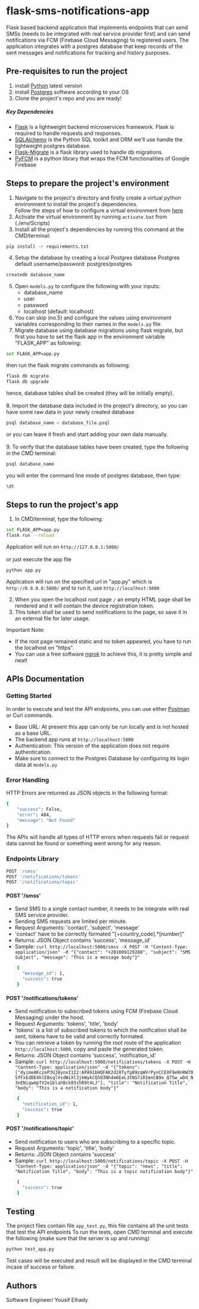 # flask-sms-notifications-app
Flask based backend application that implements endpoints that can send SMSs (needs to be integrated with real service provider first) and can send notifications via FCM (Firebase Cloud Messaging) to registered users.
The application integrates with a postgres database that keep records of the sent messages and notifications for tracking and history purposes.

## Pre-requisites to run the project
1. install [Python](https://www.python.org/downloads/release) latest version
2. install [Postgres](https://www.postgresql.org/download/) software according to your OS
3. Clone the project's repo and you are ready!

##### Key Dependencies
- [Flask](http://flask.pocoo.org/) is a lightweight backend microservices framework. Flask is required to handle requests and responses.
- [SQLAlchemy](https://www.sqlalchemy.org/) is the Python SQL toolkit and ORM we'll use handle the lightweight postgres database.
- [Flask-Migrate](https://flask-migrate.readthedocs.io/en/latest/) is a flask library used to handle db migrations.
- [PyFCM](https://pypi.org/project/pyfcm/) is a python library that wraps the FCM functionalities of Google Firebase

## Steps to prepare the project's environment
1. Navigate to the project's directory and firstly create a virtual python environment to install the project's dependencies. <br>
Follow the steps of how to configure a virtual environment from [here](https://packaging.python.org/guides/installing-using-pip-and-virtual-environments/)
2. Activate the virtual environment by running `activate.bat` from (./env/Scripts)
3. Install all the project's dependencies by running this command at the CMD/terminal:
```bash
pip install -r requirements.txt
```
4. Setup the database by creating a local Postgres database
Postgres default username/password: postgres/postgres
```bash
createdb database_name
 ```
5. Open `models.py` to configure the following with your inputs:
    - database_name
    - user
    - password
    - localhost (default: localhost)
6. You can skip (no.5) and configure the values using environment variables corresponding to their names in the `models.py` file.
7. Migrate database using database migrations using flask migrate,
   but first you have to set the flask app in the environment variable "FLASK_APP" as following:
```bash
set FLASK_APP=app.py
```
   then run the flask migrate commands as following:
```bash
flask db migrate
flask db upgrade
```
   hence, database tables shall be created (they will be initially empty). <br><br>
8. Import the database data included in the project's directory, so you can have some raw data in your newly created database
```bash
psql database_name < database_file.psql
```
   or you can leave it fresh and start adding your own data manually. <br><br>
9. To verify that the database tables have been created, type the following in the CMD terminal:
```bash
psql database_name
```
you will enter the command line mode of postgres database, then type:
```bash
\dt
```

## Steps to run the project's app
1. In CMD/terminal, type the following:
```bash
set FLASK_APP=app.py
flask run --reload
```
Applcation will run on `http://127.0.0.1:5000/` <br><br>
or just execute the app file
```bash
python app.py
```
Application will run on the specified url in "app.py" which is `http://0.0.0.0:5000/` and to run it, use `http://localhost:5000`

2. When you open the localhost root page `/` an empty HTML page shall be rendered and it will contain the device registration token.
3. This token shall be used to send notifications to the page, so save it in an external file for later usage.

Important Note:
* If the root page remained static and no token appeared, you have to run the localhost on "https".
* You can use a free software [ngrok](https://ngrok.com/) to achieve this, it is pretty simple and neat!

## APIs Documentation
### Getting Started
In order to execute and test the API endpoints, you can use either [Postman](https://www.postman.com/downloads/) or Curl commands.
- Base URL: At present this app can only be run locally and is not hosted as a base URL. 
- The backend app runs at `http://localhost:5000`
- Authentication: This version of the application does not require authentication.
- Make sure to connect to the Postgres Database by configuring its login data at `models.py`

### Error Handling
HTTP Errors are returned as JSON objects in the following format:
```bash
{
    "success": False,
    "error": 404,
    "message": "Not Found"
}
```
The APIs will handle all types of HTTP errors when requests fail or request data cannot be found or something went wrong for any reason.

### Endpoints Library

```bash
POST '/smss'
POST '/notifications/tokens'
POST '/notifications/topic'
```

#### POST '/smss'
- Send SMS to a single contact number, it needs to be integrate with real SMS service provider.
- Sending SMS requests are limited per minute.
- Request Arguments: 'contact', 'subject', 'message'
- 'contact' have to be correctly formated "[+country_code].*[number]"
- Returns: JSON Object contains 'success', 'message_id'
- Sample: `curl http://localhost:5000/smss -X POST -H "Content-Type: application/json" -d "{"contact": "+201009129288", "subject": "SMS Subject", "message": "This is a message body"}"`
```bash
    {
      "message_id": 1,
      "success": true
    }
```

#### POST '/notifications/tokens'
- Send notification to subscribed tokens using FCM (Firebase Cloud Messaging) under the hood.
- Request Arguments: 'tokens', 'title', 'body'
- 'tokens' is a list of subscribed tokens to which the notification shall be sent, tokens have to be valid and correctly formated.
- You can retrieve a token by running the root route of the application `http://localhost:5000`, copy and paste the generated token.
- Returns: JSON Object contains 'success', 'notification_id'
- Sample: `curl http://localhost:5000/notifications/tokens -X POST -H "Content-Type: application/json" -d "{"tokens": ["dyimeAKczeP3UJ8ynvI1I2:APA91bHQFAK2d28Tyfg89zqWVrPynCCEXF9eNnRW705fFxEdDE4klEBsqlVsdWiXl3jkWykCQ503Nh4m6EeL3tNS7iR1mnCB9e_Q7Sw_wDd_N3nENiqwmpTV2e1blahBck03zhR9t4LJ"], "title": "Notification Title", "body": "This is a notification body"}"`
```bash
    {
      "notification_id": 1,
      "success": true
    }
```

#### POST '/notifications/topic'
- Send notification to users who are subscribing to a specific topic.
- Request Arguments: 'topic', 'title', 'body'
- Returns: JSON Object contains 'success'
- Sample: `curl http://localhost:5000/notifications/topic -X POST -H "Content-Type: application/json" -d "{"topic": "news", "title": "Notification Title", "body": "This is a topic notification body"}"`
```bash
    {
      "success": true
    }
```

## Testing
The project files contain file `app_test.py`, this file contains all the unit tests that test the API endpoints
To run the tests, open CMD terminal and execute the following (make sure that the server is up and running)
```bash
python test_app.py
```
Test cases will be executed and result will be displayed in the CMD terminal incase of success or failure.

## Authors
Software Engineer/ Yousif Elhady
